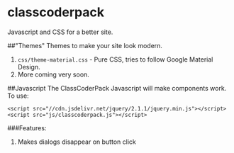 classcoderpack
===================
Javascript and CSS for a better site.

##"Themes"
Themes to make your site look modern.
 1. `css/theme-material.css` - Pure CSS, tries to follow Google Material Design.
 2. More coming very soon.

##Javascript
The ClassCoderPack Javascript will make components work.
To use:

    <script src="//cdn.jsdelivr.net/jquery/2.1.1/jquery.min.js"></script>
    <script src="js/classcoderpack.js"></script>

###Features:
 1. Makes dialogs disappear on button click
